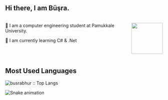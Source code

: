 ##  Hi there, I am Büşra.

<br>
<img align ="right" src="https://media0.giphy.com/media/CwTvSiWflgCGKgz5eb/giphy.gif?cid=ecf05e47w5z7avgje1jml27jyba4w6jnyo1ehwu3om4m9mch&rid=giphy.gif&ct=s" width="100" height="100">
 🔭 I am a computer engineering student at Pamukkale University.
 
 🌱 I am currently learning  C# & .Net 


<!--<img align ="" src="https://media0.giphy.com/media/xT9Igr21uuBKoANjck/giphy.gif?cid=ecf05e47cw2rpqzhwio7vy7r9slgcr8ovbybbbilwh9thweu&rid=giphy.gif&ct=s" width="60" height="60">I am currently learning  C#-->

<br><br>




## Most Used Languages

<p ><img src="https://github-readme-stats.vercel.app/api/top-langs/?username=busrabhur&langs_count=10&theme=aura&layout=compact" alt="busrabhur :: Top Langs" /></p>




<!--[![Instagram](https://img.shields.io/badge/-Instagram-c13584?style=flat&labelColor=c13584&logo=instagram&logoColor=white)](https://www.instagram.com/busrabhur)
[![Linkedin](https://img.shields.io/badge/-LinkedIn-blue?style=flat&logo=Linkedin&logoColor=white)](https://tr.linkedin.com/in/busrabuhur?trk=public_profile_browsemap)
[![Gmail](https://img.shields.io/badge/-Gmail-c14438?style=flat&logo=Gmail&logoColor=white)](mailto:busrabuhur20@gmail.com) -->


<!--![snake gif](https://github.com/busrabhur/busrabhur/blob/output/github-contribution-grid-snake.gif) -->

![Snake animation](https://github.com/busrabhur/busrabhur/blob/output/github-contribution-grid-snake.svg)


<!--## Profile Views  <img align="left" src="https://media.giphy.com/media/aA3mUKSrVr7gI/giphy.gif?cid=ecf05e47ahq84p2mqa575xdpf4q3gixwo2i0khzr4lk5psbd&rid=giphy.gif&ct=s" width="70">
  <p><img src="https://profile-counter.glitch.me/{busrabhur}/count.svg" alt="busrabhur :: Visitor's Count" /></p>

<br><br> -->


<!--<p ><img src="https://github-readme-stats.vercel.app/api/top-langs/?username=busrabhur&langs_count=10&theme=tokyonight&layout=compact" alt="busrabhur :: Top Langs" /></p> -->












<!--
**busrabhur/busrabhur** is a ✨ _special_ ✨ repository because its `README.md` (this file) appears on your GitHub profile.

Here are some ideas to get you started:

- 🔭 I’m currently working on ...
- 🌱 I’m currently learning ...
- 👯 I’m looking to collaborate on ...
- 🤔 I’m looking for help with ...
- 💬 Ask me about ...
- 📫 How to reach me: ...
- 😄 Pronouns: ...
- ⚡ Fun fact: ...
-->
